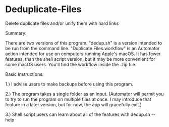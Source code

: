 # Deduplicate-Files
Delete duplicate files and/or unify them with hard links

Summary:

There are two versions of this program. "dedup.sh" is a version intended to be run from the command line. "Duplicate Files.workflow" is an Automator action intended for use on computers running Apple's macOS. It has fewer features, than the shell script version, but it may be more convenient for some macOS users. You'll find the workflow inside the .zip file.



Basic Instructions:

1.) I advise users to make backups before using this program.

2.) The program takes a single folder as an input. (Automator will permit you to try to run the program on multiple files at once. I may introduce that feature in a later version, but for now, the app will gracefully exit.)

3.) Shell script users can learn about all of the features with dedup.sh --help
